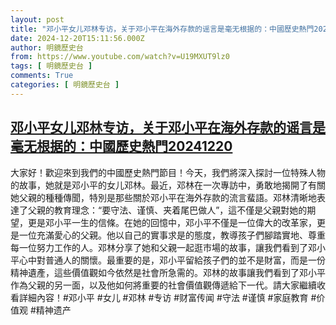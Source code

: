 ```yaml
---
layout: post
title: "邓小平女儿邓林专访，关于邓小平在海外存款的谣言是毫无根据的：中國歷史熱門20241220"
date: 2024-12-20T15:11:56.000Z
author: 明鏡歷史台
from: https://www.youtube.com/watch?v=U19MXUT9lz0
tags: [ 明鏡歷史台 ]
comments: True
categories: [ 明鏡歷史台 ]
---
```

<!--1734707516000-->
[邓小平女儿邓林专访，关于邓小平在海外存款的谣言是毫无根据的：中國歷史熱門20241220](https://www.youtube.com/watch?v=U19MXUT9lz0)
------

<div>
大家好！歡迎來到我們的中國歷史熱門節目！今天，我們將深入探討一位特殊人物的故事，她就是邓小平的女儿邓林。最近，邓林在一次專訪中，勇敢地揭開了有關她父親的種種傳聞，特別是那些關於邓小平在海外存款的流言蜚語。邓林清晰地表達了父親的教育理念：“要守法、谨慎、夹着尾巴做人”，這不僅是父親對她的期望，更是邓小平一生的信條。在她的回憶中，邓小平不僅是一位偉大的改革家，更是一位充滿愛心的父親。他以自己的實事求是的態度，教導孩子們腳踏實地、尊重每一位努力工作的人。邓林分享了她和父親一起逛市場的故事，讓我們看到了邓小平心中對普通人的關懷。最重要的是，邓小平留給孩子們的並不是財富，而是一份精神遺產，這些價值觀如今依然是社會所急需的。邓林的故事讓我們看到了邓小平作為父親的另一面，以及他如何將重要的社會價值觀傳遞給下一代。請大家繼續收看詳細內容！#邓小平 #女儿 #邓林 #专访 #财富传闻 #守法 #谨慎 #家庭教育 #价值观 #精神遗产
</div>
